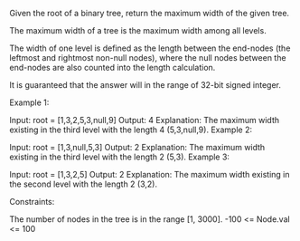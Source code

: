 Given the root of a binary tree, return the maximum width of the given tree.

The maximum width of a tree is the maximum width among all levels.

The width of one level is defined as the length between the end-nodes (the leftmost and rightmost non-null nodes), where the null nodes between the end-nodes are also counted into the length calculation.

It is guaranteed that the answer will in the range of 32-bit signed integer.

 

Example 1:


Input: root = [1,3,2,5,3,null,9]
Output: 4
Explanation: The maximum width existing in the third level with the length 4 (5,3,null,9).
Example 2:


Input: root = [1,3,null,5,3]
Output: 2
Explanation: The maximum width existing in the third level with the length 2 (5,3).
Example 3:


Input: root = [1,3,2,5]
Output: 2
Explanation: The maximum width existing in the second level with the length 2 (3,2).
 

Constraints:

The number of nodes in the tree is in the range [1, 3000].
-100 <= Node.val <= 100
